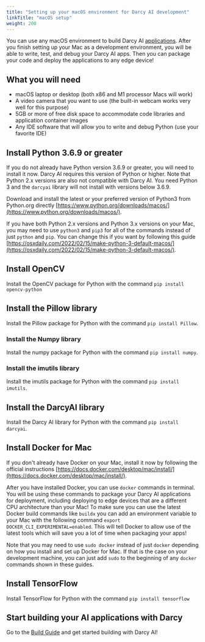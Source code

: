 ```yaml
---
title: "Setting up your macOS environment for Darcy AI development"
linkTitle: "macOS setup"
weight: 200
---
```

You can use any macOS environment to build Darcy AI [applications](../../more/terminology.md#application). After you finish setting up your
Mac as a development environment, you will be able to write, test, and debug your Darcy AI apps.
Then you can package your code and deploy the applications to any edge device!

## What you will need

- macOS laptop or desktop (both x86 and M1 processor Macs will work)
- A video camera that you want to use (the built-in webcam works very well for this purpose)
- 5GB or more of free disk space to accommodate code libraries and application container images
- Any IDE software that will allow you to write and debug Python (use your favorite IDE)

## Install Python 3.6.9 or greater

If you do not already have Python version 3.6.9 or greater, you will need to install it now. Darcy
AI requires this version of Python or higher. Note that Python 2.x versions are also not compatible
with Darcy AI. You need Python 3 and the `darcyai` library will not install with versions below
3.6.9.

Download and install the latest or your preferred version of Python3 from Python.org
directly [https://www.python.org/downloads/macos/](https://www.python.org/downloads/macos/).

If you have both Python 2.x versions and Python 3.x versions on your Mac, you may need to
use `python3` and `pip3` for all of the commands instead of just `python` and `pip`. You can change
this if you want by following this
guide [https://osxdaily.com/2022/02/15/make-python-3-default-macos/](https://osxdaily.com/2022/02/15/make-python-3-default-macos/).

## Install OpenCV

Install the OpenCV package for Python with the command `pip install opencv-python`

## Install the Pillow library

Install the Pillow package for Python with the command `pip install Pillow`.

### Install the Numpy library

Install the numpy package for Python with the command `pip install numpy`.

### Install the imutils library

Install the imutils package for Python with the command `pip install imutils`.

## Install the DarcyAI library

Install the Darcy AI library for Python with the command `pip install darcyai`.

## Install Docker for Mac

If you don't already have Docker on your Mac, install it now by following the official
instructions [https://docs.docker.com/desktop/mac/install/](https://docs.docker.com/desktop/mac/install/).

After you have installed Docker, you can use `docker` commands in terminal. You will be using these
commands to package your Darcy AI applications for deployment, including deploying to edge devices
that are a different CPU architecture than your Mac! To make sure you can use the latest Docker
build commands like `buildx` you can add an environment variable to your Mac with the following
command `export DOCKER_CLI_EXPERIMENTAL=enabled`. This will tell Docker to allow use of the latest
tools which will save you a lot of time when packaging your apps!

Note that you may need to use `sudo docker` instead of just `docker` depending on how you install
and set up Docker for Mac. If that is the case on your development machine, you can just add `sudo`
to the beginning of any `docker` commands shown in these guides.

## Install TensorFlow

Install TensorFlow for Python with the command `pip install tensorflow`

## Start building your AI applications with Darcy

Go to the [Build Guide](/docs/guides/build) and get started building with Darcy AI!
